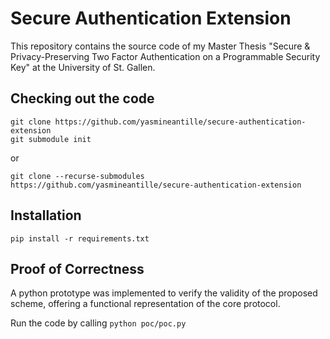 # Secure Authentication Extension
This repository contains the source code of my Master Thesis "Secure &amp; Privacy-Preserving Two Factor Authentication on a Programmable Security Key" at the University of St. Gallen.

## Checking out the code

``` 
git clone https://github.com/yasmineantille/secure-authentication-extension
git submodule init
```

or 

```
git clone --recurse-submodules https://github.com/yasmineantille/secure-authentication-extension
```

## Installation
```
pip install -r requirements.txt
```

## Proof of Correctness
A python prototype was implemented to verify the validity of the proposed scheme, offering a functional representation of the core protocol. 

Run the code by calling ```python poc/poc.py```